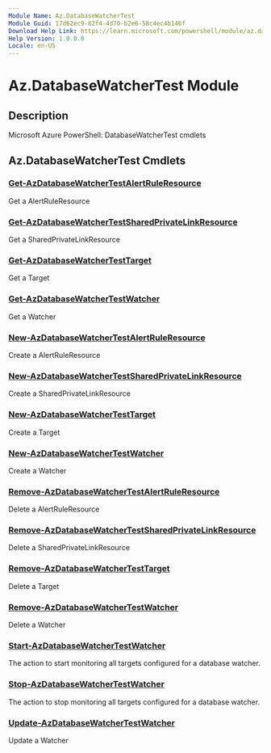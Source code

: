 ```yaml
---
Module Name: Az.DatabaseWatcherTest
Module Guid: 17d62ec9-82f4-4d70-b2e6-58c4ec4b146f
Download Help Link: https://learn.microsoft.com/powershell/module/az.databasewatchertest
Help Version: 1.0.0.0
Locale: en-US
---
```


# Az.DatabaseWatcherTest Module
## Description
Microsoft Azure PowerShell: DatabaseWatcherTest cmdlets

## Az.DatabaseWatcherTest Cmdlets
### [Get-AzDatabaseWatcherTestAlertRuleResource](Get-AzDatabaseWatcherTestAlertRuleResource.md)
Get a AlertRuleResource

### [Get-AzDatabaseWatcherTestSharedPrivateLinkResource](Get-AzDatabaseWatcherTestSharedPrivateLinkResource.md)
Get a SharedPrivateLinkResource

### [Get-AzDatabaseWatcherTestTarget](Get-AzDatabaseWatcherTestTarget.md)
Get a Target

### [Get-AzDatabaseWatcherTestWatcher](Get-AzDatabaseWatcherTestWatcher.md)
Get a Watcher

### [New-AzDatabaseWatcherTestAlertRuleResource](New-AzDatabaseWatcherTestAlertRuleResource.md)
Create a AlertRuleResource

### [New-AzDatabaseWatcherTestSharedPrivateLinkResource](New-AzDatabaseWatcherTestSharedPrivateLinkResource.md)
Create a SharedPrivateLinkResource

### [New-AzDatabaseWatcherTestTarget](New-AzDatabaseWatcherTestTarget.md)
Create a Target

### [New-AzDatabaseWatcherTestWatcher](New-AzDatabaseWatcherTestWatcher.md)
Create a Watcher

### [Remove-AzDatabaseWatcherTestAlertRuleResource](Remove-AzDatabaseWatcherTestAlertRuleResource.md)
Delete a AlertRuleResource

### [Remove-AzDatabaseWatcherTestSharedPrivateLinkResource](Remove-AzDatabaseWatcherTestSharedPrivateLinkResource.md)
Delete a SharedPrivateLinkResource

### [Remove-AzDatabaseWatcherTestTarget](Remove-AzDatabaseWatcherTestTarget.md)
Delete a Target

### [Remove-AzDatabaseWatcherTestWatcher](Remove-AzDatabaseWatcherTestWatcher.md)
Delete a Watcher

### [Start-AzDatabaseWatcherTestWatcher](Start-AzDatabaseWatcherTestWatcher.md)
The action to start monitoring all targets configured for a database watcher.

### [Stop-AzDatabaseWatcherTestWatcher](Stop-AzDatabaseWatcherTestWatcher.md)
The action to stop monitoring all targets configured for a database watcher.

### [Update-AzDatabaseWatcherTestWatcher](Update-AzDatabaseWatcherTestWatcher.md)
Update a Watcher


